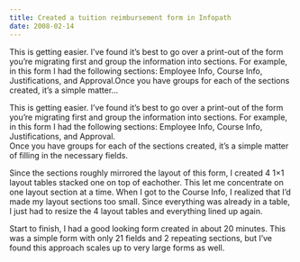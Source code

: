 ```yaml
---
title: Created a tuition reimbursement form in Infopath
date: 2008-02-14
---
```


This is getting easier. I’ve found it’s best to go over a print-out of the form you’re migrating first and group the information into sections. For example, in this form I had the following sections: Employee Info, Course Info, Justifications, and Approval.Once you have groups for each of the sections created, it’s a simple matter…


<!-- end -->

This is getting easier. I’ve found it’s best to go over a print-out of the form you’re migrating first and group the information into sections. For example, in this form I had the following sections: Employee Info, Course Info, Justifications, and Approval.  
Once you have groups for each of the sections created, it’s a simple matter of filling in the necessary fields.

Since the sections roughly mirrored the layout of this form, I created 4 1×1 layout tables stacked one on top of eachother. This let me concentrate on one layout section at a time. When I got to the Course Info, I realized that I’d made my layout sections too small. Since everything was already in a table, I just had to resize the 4 layout tables and everything lined up again.

Start to finish, I had a good looking form created in about 20 minutes. This was a simple form with only 21 fields and 2 repeating sections, but I’ve found this approach scales up to very large forms as well.

